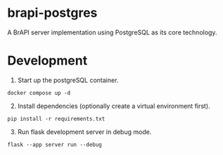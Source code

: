 # brapi-postgres
A BrAPI server implementation using PostgreSQL as its core technology.

# Development

1. Start up the postgreSQL container.
```shell
docker compose up -d
```

2. Install dependencies (optionally create a virtual environment first).
```shell
pip install -r requirements.txt
```

3. Run flask development server in debug mode.
```shell
flask --app server run --debug
```